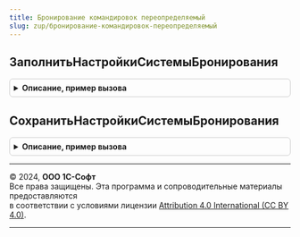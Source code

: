 ```yaml
---
title: Бронирование командировок переопределяемый
slug: zup/бронирование-командировок-переопределяемый
---
```



## ЗаполнитьНастройкиСистемыБронирования
<details style="margin: 1em 0; padding: 0.5em; border: 1px solid #ccc; border-radius: 6px;">

<summary style="font-weight: bold; cursor: pointer;">Описание, пример вызова</summary>

```bsl

// Заполняет структуру настроек подключения к сервису системы бронирования командировок
//
// Параметры:
//  Настройки            - Структура - см. БронированиеКомандировок.НовыеНастройкиСистемыБронирования,
//  СистемаБронирования  - Перечисления.СистемыБронированияКомандировок
//  СтандартнаяОбработка - Булево - флаг необходимости дальнейшего заполнения настроек подключения.
//
Процедура ЗаполнитьНастройкиСистемыБронирования(Настройки, СистемаБронирования, СтандартнаяОбработка) Экспорт
```

Пример вызова
```bsl
БронированиеКомандировокПереопределяемый.ЗаполнитьНастройкиСистемыБронирования(Настройки, СистемаБронирования, СтандартнаяОбработка) 
```
</details>

## СохранитьНастройкиСистемыБронирования
<details style="margin: 1em 0; padding: 0.5em; border: 1px solid #ccc; border-radius: 6px;">

<summary style="font-weight: bold; cursor: pointer;">Описание, пример вызова</summary>

```bsl

// Сохраняет настройки подключения к системе бронирования командировок
//
// Параметры:
//  Настройки            - Структура - см. БронированиеКомандировок.НовыеНастройкиСистемыБронирования,
//  СистемаБронирования  - Перечисления.СистемыБронированияКомандировок.
//  СтандартнаяОбработка - Булево - флаг необходимости дальнейшего сохранения настроек подключения.
//
Процедура СохранитьНастройкиСистемыБронирования(Настройки, СистемаБронирования, СтандартнаяОбработка) Экспорт
```

Пример вызова
```bsl
БронированиеКомандировокПереопределяемый.СохранитьНастройкиСистемыБронирования(Настройки, СистемаБронирования, СтандартнаяОбработка) 
```
</details>

---

© 2024, **ООО 1С-Софт**  
Все права защищены. Эта программа и сопроводительные материалы предоставляются  
в соответствии с условиями лицензии [Attribution 4.0 International (CC BY 4.0)](https://creativecommons.org/licenses/by/4.0/legalcode).

---
